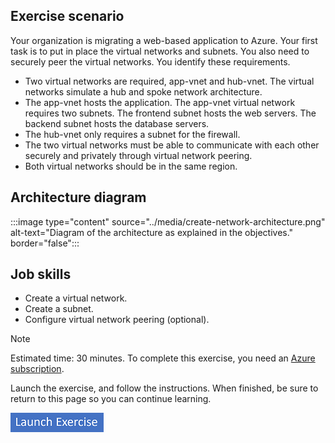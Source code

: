 ## Exercise scenario

Your organization is migrating a web-based application to Azure. Your first task is to put in place the virtual networks and subnets. You also need to securely peer the virtual networks. You identify these requirements.

- Two virtual networks are required, app-vnet and hub-vnet. The virtual networks simulate a hub and spoke network architecture.
- The app-vnet hosts the application. The app-vnet virtual network requires two subnets. The frontend subnet hosts the web servers. The backend subnet hosts the database servers.
- The hub-vnet only requires a subnet for the firewall.
- The two virtual networks must be able to communicate with each other securely and privately through virtual network peering.
- Both virtual networks should be in the same region.

## Architecture diagram

:::image type="content" source="../media/create-network-architecture.png" alt-text="Diagram of the architecture as explained in the objectives." border="false":::

## Job skills

- Create a virtual network.
- Create a subnet.
- Configure virtual network peering (optional). 

> [!NOTE]
> Estimated time: 30 minutes. 
> To complete this exercise, you need an [Azure subscription](https://azure.microsoft.com/free/).

Launch the exercise, and follow the instructions. When finished, be sure to return to this page so you can continue learning.


[![Button to launch exercise.](../media/launch-exercise.png)](https://microsoftlearning.github.io/Configure-secure-access-to-workloads-with-Azure-virtual-networking-services/Instructions/Labs/LAB_01_virtual_networks.html)



